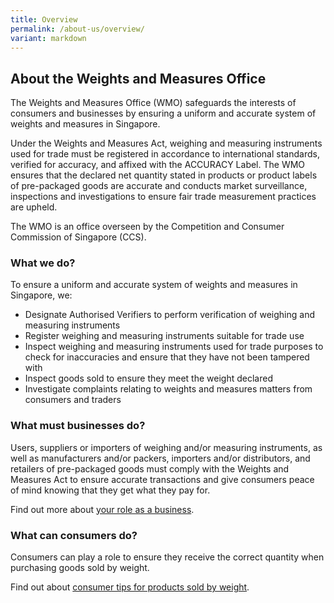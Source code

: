 ```yaml
---
title: Overview
permalink: /about-us/overview/
variant: markdown
---
```

## About the Weights and Measures Office
The Weights and Measures Office (WMO) safeguards the interests of consumers and businesses by ensuring a uniform and accurate system of weights and measures in Singapore. 

Under the Weights and Measures Act, weighing and measuring instruments used for trade must be registered in accordance to international standards, verified for accuracy, and affixed with the ACCURACY Label. The WMO ensures that the declared net quantity stated in products or product labels of pre-packaged goods are accurate and conducts market surveillance, inspections and investigations to ensure fair trade measurement practices are upheld. 

The WMO is an office overseen by the Competition and Consumer Commission of Singapore (CCS).  


### What we do?

To ensure a uniform and accurate system of weights and measures in Singapore, we:

- Designate Authorised Verifiers to perform verification of weighing and measuring instruments
- Register weighing and measuring instruments suitable for trade use
- Inspect weighing and measuring instruments used for trade purposes to check for inaccuracies and ensure that they have not been tampered with
- Inspect goods sold to ensure they meet the weight declared
- Investigate complaints relating to weights and measures matters from consumers and traders

[1]:https://sso.agc.gov.sg/Act/WMA1975
[2]:https://sso.agc.gov.sg/SL/WMA1975-S844-2005?DocDate=20180329

### What must businesses do?
Users, suppliers or importers of weighing and/or measuring instruments, as well as manufacturers and/or packers, importers and/or distributors, and retailers of pre-packaged goods must comply with the Weights and Measures Act to ensure accurate transactions and give consumers peace of mind knowing that they get what they pay for. 

Find out more about [your role as a business](/businesses/overview).

### What can consumers do?
Consumers can play a role to ensure they receive the correct quantity when purchasing goods sold by weight. 

Find out about [consumer tips for products sold by weight](/consumers/consumer-tips-for-products-sold-by-weight).